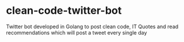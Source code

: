 # clean-code-twitter-bot
Twitter bot developed in Golang to post clean code, IT Quotes and read recommendations which will post a tweet every single day
